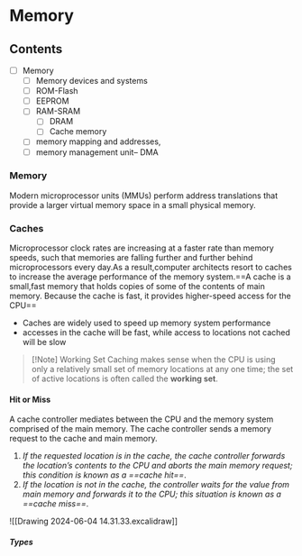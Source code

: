 # Memory

## Contents
- [ ] Memory
	- [ ] Memory devices and systems 
	- [ ] ROM-Flash
	- [ ] EEPROM
	- [ ] RAM-SRAM
		- [ ] DRAM
		- [ ] Cache memory
	- [ ] memory mapping and addresses,
	- [ ] memory management unit– DMA

### Memory
Modern microprocessor units (MMUs) perform address translations that provide a larger virtual memory space in a small physical memory.

### Caches
Microprocessor clock rates are increasing at a faster rate than memory speeds, such that memories are falling further and further behind microprocessors every day.As a result,computer architects resort to caches to increase the average performance of the memory system.==A cache is a small,fast memory that holds copies of some of the contents of main memory. Because the cache is fast, it provides higher-speed access for the CPU==

- Caches are widely used to speed up memory system performance
- accesses in the cache will be fast, while access to locations not cached will be slow
 >[!Note] Working Set 
 >Caching makes sense when the CPU is using only a relatively small set of memory locations at any one time; the set of active locations is often called the **working set**.

####  Hit or Miss
A cache controller mediates between the CPU and the memory system comprised of the main memory. The cache controller sends a memory request to the cache and main memory. 
1. *If the requested location is in the cache, the cache controller forwards the location’s contents to the CPU and aborts the main memory request; this condition is known as a ==cache hit==*.
2. *If the location is not in the cache, the controller waits for the value from main memory and forwards it to the CPU; this situation is known as a ==cache miss==*.

![[Drawing 2024-06-04 14.31.33.excalidraw]]




##### Types 
